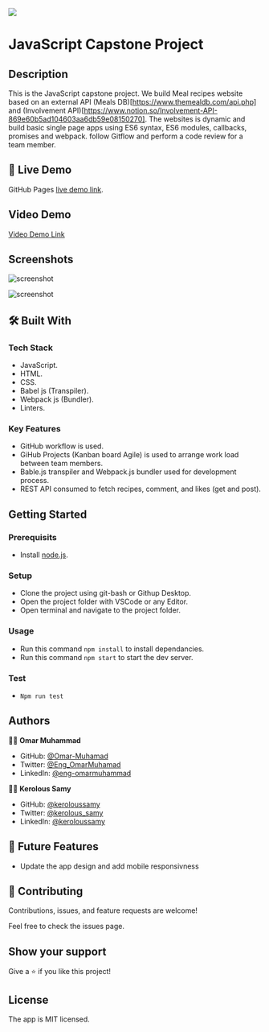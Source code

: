 ![](https://img.shields.io/badge/Microverse-blueviolet)
# JavaScript Capstone Project
## Description
This is the JavaScript capstone project.
We build Meal recipes website based on an external API (Meals DB)[https://www.themealdb.com/api.php] and (Involvement API)[https://www.notion.so/Involvement-API-869e60b5ad104603aa6db59e08150270].
The websites is dynamic and build basic single page apps using ES6 syntax, ES6 modules, callbacks, promises and webpack.
follow Gitflow and perform a code review for a team member.

## 🚀 Live Demo

GitHub Pages [live demo link](https://omar-muhamad.github.io/JavaScript-Capston-Project/).

## Video Demo

[Video Demo Link](https://drive.google.com/file/d/1IjgiWaM0W9-w2ZkGlV94dh3Td6D9Qcmk/view)

## Screenshots

![screenshot](./Screenshot-1.png)

![screenshot](./Screenshot-2.png)

## 🛠 Built With

### Tech Stack

- JavaScript.
- HTML.
- CSS.
- Babel js (Transpiler).
- Webpack js (Bundler).
- Linters.

### Key Features

- GitHub workflow is used.
- GiHub Projects (Kanban board Agile) is used to arrange work load between team members.  
- Bable.js transpiler and Webpack.js bundler used for development process.
- REST API consumed to fetch recipes, comment, and likes (get and post).


## Getting Started

### Prerequisits

- Install [node.js](https://nodejs.org/en/).
  
### Setup

- Clone the project using git-bash or Githup Desktop.
- Open the project folder with VSCode or any Editor.
- Open terminal and navigate to the project folder.

### Usage

- Run this command `npm install` to install dependancies.
- Run this command `npm start` to start the dev server.

### Test

- `Npm run test`

## Authors

👨‍💻 **Omar Muhammad**

- GitHub: [@Omar-Muhamad](https://github.com/Omar-Muhamad)
- Twitter: [@Eng_OmarMuhamad](https://twitter.com/Eng_OmarMuhamad)
- LinkedIn: [@eng-omarmuhammad](https://www.linkedin.com/in/eng-omarmuhammad/)

👨‍💻 **Kerolous Samy**

- GitHub: [@keroloussamy](https://github.com/keroloussamy)
- Twitter: [@kerolous_samy](https://twitter.com/kerolous_samy)
- LinkedIn: [@keroloussamy](https://www.linkedin.com/in/keroloussamy/)

## 🔭 Future Features

- Update the app design and add mobile responsivness

## 🤝 Contributing

Contributions, issues, and feature requests are welcome!

Feel free to check the issues page.

## Show your support

Give a ⭐️ if you like this project!

## License

The app is MIT licensed.